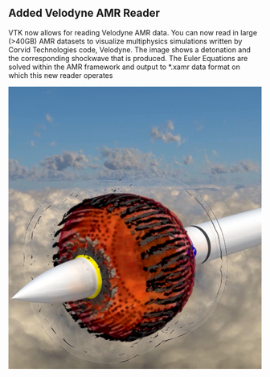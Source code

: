 ## Added Velodyne AMR Reader

VTK now allows for reading Velodyne AMR data. You
can now read in large (>40GB) AMR datasets to visualize
multiphysics simulations written by Corvid Technologies
code, Velodyne. The image shows a detonation and the corresponding
shockwave that is produced. The Euler Equations are solved within
the AMR framework and output to *.xamr data format on which
this new reader operates

![AMR-Detonation](AMRDetonationVelodyne.png)
